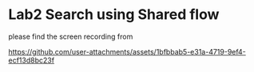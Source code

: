 # Lab2 Search using Shared flow
please find the screen recording from 



https://github.com/user-attachments/assets/1bfbbab5-e31a-4719-9ef4-ecf13d8bc23f

